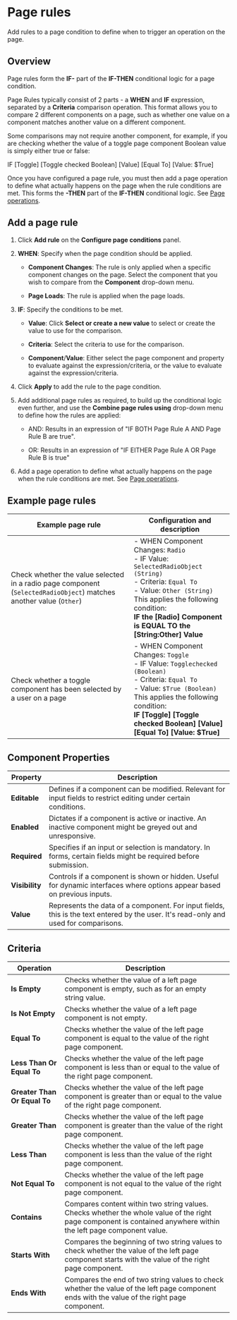 # Page rules

<head>
  <meta name="guidename" content="Flow"/>
  <meta name="context" content="GUID-22f87872-e064-4d43-9fc7-ff85b6689332"/>
</head>


Add rules to a page condition to define when to trigger an operation on the page.

## Overview

Page rules form the **IF-** part of the **IF-THEN** conditional logic for a page condition.

Page Rules typically consist of 2 parts - a **WHEN** and **IF** expression, separated by a **Criteria** comparison operation. This format allows you to compare 2 different components on a page, such as whether one value on a component matches another value on a different component.

Some comparisons may not require another component, for example, if you are checking whether the value of a toggle page component Boolean value is simply either true or false:

IF \[Toggle\] \[Toggle checked Boolean\] \[Value\] \[Equal To\] \[Value: $True\]

Once you have configured a page rule, you must then add a page operation to define what actually happens on the page when the rule conditions are met. This forms the **-THEN** part of the **IF-THEN** conditional logic. See [Page operations](/docs/Atomsphere/Flow/topics/flo-pages-conditions-operations_b8916343-35a8-4085-8b50-a160e2bf3869.md).

## Add a page rule

1.  Click **Add rule** on the **Configure page conditions** panel.
2.  **WHEN**: Specify when the page condition should be applied.

    -   **Component Changes**: The rule is only applied when a specific component changes on the page. Select the component that you wish to compare from the **Component** drop-down menu.

    -   **Page Loads**: The rule is applied when the page loads.

3.  **IF**: Specify the conditions to be met.

    -   **Value**: Click **Select or create a new value** to select or create the value to use for the comparison.

    -   **Criteria**: Select the criteria to use for the comparison.

    -   **Component**/**Value**: Either select the page component and property to evaluate against the expression/criteria, or the value to evaluate against the expression/criteria.

4.  Click **Apply** to add the rule to the page condition.
5.  Add additional page rules as required, to build up the conditional logic even further, and use the **Combine page rules using** drop-down menu to define how the rules are applied:

    -   AND: Results in an expression of "IF BOTH Page Rule A AND Page Rule B are true".

    -   OR: Results in an expression of "IF EITHER Page Rule A OR Page Rule B is true"

6.  Add a page operation to define what actually happens on the page when the rule conditions are met. See [Page operations](/docs/Atomsphere/Flow/topics/flo-pages-conditions-operations_b8916343-35a8-4085-8b50-a160e2bf3869.md).

## Example page rules

| Example page rule                                                                 | Configuration and description                                                                                          |
|-----------------------------------------------------------------------------------|------------------------------------------------------------------------------------------------------------------------|
| Check whether the value selected in a radio page component (`SelectedRadioObject`) matches another value (`Other`) | - WHEN Component Changes: `Radio` <br /> - IF Value: `SelectedRadioObject (String)` <br /> - Criteria: `Equal To` <br /> - Value: `Other (String)` <br /> This applies the following condition: <br /> **IF the [Radio] Component is EQUAL TO the [String:Other] Value** |
| Check whether a toggle component has been selected by a user on a page             | - WHEN Component Changes: `Toggle` <br /> - IF Value: `Togglechecked (Boolean)` <br /> - Criteria: `Equal To` <br /> - Value: `$True (Boolean)` <br /> This applies the following condition: <br /> **IF [Toggle] [Toggle checked Boolean] [Value] [Equal To] [Value: $True]** |



## Component Properties

| Property   | Description                                                                                                                         |
|------------|-------------------------------------------------------------------------------------------------------------------------------------|
| **Editable** | Defines if a component can be modified. Relevant for input fields to restrict editing under certain conditions.                 |
| **Enabled** | Dictates if a component is active or inactive. An inactive component might be greyed out and unresponsive.                       |
| **Required** | Specifies if an input or selection is mandatory. In forms, certain fields might be required before submission.                   |
| **Visibility** | Controls if a component is shown or hidden. Useful for dynamic interfaces where options appear based on previous inputs.        |
| **Value** | Represents the data of a component. For input fields, this is the text entered by the user. It's read-only and used for comparisons. |



## Criteria

| Operation          | Description                                                                                                           |
|--------------------|-----------------------------------------------------------------------------------------------------------------------|
| **Is Empty**       | Checks whether the value of a left page component is empty, such as for an empty string value.                        |
| **Is Not Empty**   | Checks whether the value of a left page component is not empty.                                                       |
| **Equal To**       | Checks whether the value of the left page component is equal to the value of the right page component.                |
| **Less Than Or Equal To** | Checks whether the value of the left page component is less than or equal to the value of the right page component. |
| **Greater Than Or Equal To** | Checks whether the value of the left page component is greater than or equal to the value of the right page component. |
| **Greater Than**   | Checks whether the value of the left page component is greater than the value of the right page component.           |
| **Less Than**      | Checks whether the value of the left page component is less than the value of the right page component.              |
| **Not Equal To**   | Checks whether the value of the left page component is not equal to the value of the right page component.           |
| **Contains**       | Compares content within two string values. Checks whether the whole value of the right page component is contained anywhere within the left page component value. |
| **Starts With**    | Compares the beginning of two string values to check whether the value of the left page component starts with the value of the right page component. |
| **Ends With**      | Compares the end of two string values to check whether the value of the left page component ends with the value of the right page component. |
